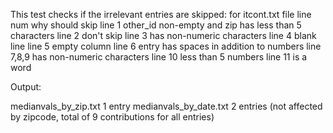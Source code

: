 This test checks if the irrelevant entries are skipped:
for itcont.txt file
line num	why should skip
line 1		other_id non-empty and zip has less than 5 characters 
line 2		don't skip
line 3		has non-numeric characters
line 4		blank line
line 5		empty column
line 6	 	entry has spaces in addition to numbers
line 7,8,9	has non-numeric characters
line 10 	less than 5 numbers
line 11		is a word


Output:

medianvals_by_zip.txt
1 entry
medianvals_by_date.txt
2 entries (not affected by zipcode, total of 9 contributions for all entries)
